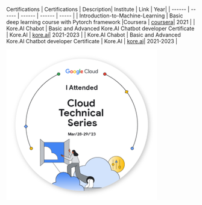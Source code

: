 Certifications
| Certifications | Description| Institute | Link | Year|
| ------ | ------ | ------ | ------ | ----- |
| Introduction-to-Machine-Learning | Basic deep learning course with Pytorch framework |Coursera |  [coursera](https://coursera.org/share/228c6d30d86349bab114fb499cea4370)| 2021 |
| Kore.AI Chabot | Basic and Advanced Kore.AI Chatbot developer Certificate | Kore.AI |  [kore.ai](https://kore.ai/)| 2021-2023 |
| Kore.AI Chabot | Basic and Advanced Kore.AI Chatbot developer Certificate | Kore.AI |  [kore.ai](https://kore.ai/)| 2021-2023 |


![GCP](https://github.com/sudhirln92/data-science-courses/blob/master/Certifications/gcp.png)
